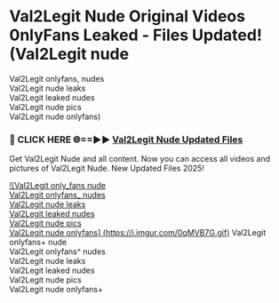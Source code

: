 # Val2Legit Nude Original Videos 0nlyFans Leaked - Files Updated! (Val2Legit nude<br>

Val2Legit onlyfans, nudes<br>
Val2Legit nude leaks<br>
Val2Legit leaked nudes<br>
Val2Legit nude pics<br>
Val2Legit nude onlyfans)

<h3>🔴 CLICK HERE 🌐==►► <a href="https://tinyurl.com/leaks-videos" rel="nofollow">Val2Legit Nude Updated Files</a></h3>

Get Val2Legit Nude and all content. Now you can access all videos and pictures of Val2Legit Nude. New Updated Files 2025!

[![Val2Legit only_fans nude<br>
Val2Legit onlyfans_ nudes<br>
Val2Legit nude leaks<br>
Val2Legit leaked nudes<br>
Val2Legit nude pics<br>
Val2Legit nude onlyfans]
(https://i.imgur.com/0qMVB7G.gif)](https://tinyurl.com/leaks-videos)
Val2Legit onlyfans+ nude<br>
Val2Legit onlyfans^ nudes<br>
Val2Legit nude leaks<br>
Val2Legit leaked nudes<br>
Val2Legit nude pics<br>
Val2Legit nude onlyfans+
